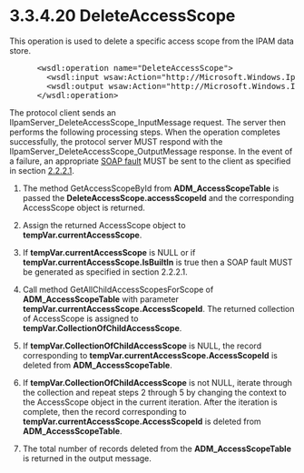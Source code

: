 <html dir="LTR" xmlns:mshelp="http://msdn.microsoft.com/mshelp" xmlns:ddue="http://ddue.schemas.microsoft.com/authoring/2003/5" xmlns:xlink="http://www.w3.org/1999/xlink" xmlns:tool="http://www.microsoft.com/tooltip">
 <body>
 <div id="header">
 <h1 class="heading">3.3.4.20 DeleteAccessScope</h1>
 </div>
 <div id="mainSection">
 <div id="mainBody">
 <div id="allHistory" class="saveHistory"></div>
 <div id="sectionSection0" class="section" name="collapseableSection">
 

<p>This operation is used to delete a specific access scope
from the IPAM data store.</p>

<dl>
<dd>
<div><pre> &lt;wsdl:operation name=&quot;DeleteAccessScope&quot;&gt;
   &lt;wsdl:input wsaw:Action=&quot;http://Microsoft.Windows.Ipam/IIpamServer/DeleteAccessScope&quot; message=&quot;ipam:IIpamServer_DeleteAccessScope_InputMessage&quot; /&gt;
   &lt;wsdl:output wsaw:Action=&quot;http://Microsoft.Windows.Ipam/IIpamServer/DeleteAccessScopeResponse&quot; message=&quot;ipam:IIpamServer_DeleteAccessScope_OutputMessage&quot; /&gt;
 &lt;/wsdl:operation&gt;
</pre></div>
</dd></dl>

<p>The protocol client sends an
IIpamServer_DeleteAccessScope_InputMessage request. The server then performs
the following processing steps. When the operation completes successfully, the
protocol server MUST respond with the
IIpamServer_DeleteAccessScope_OutputMessage response. In the event of a
failure, an appropriate <a href="21b4a631-8f28-420f-822f-c5f879d5046e.md#gt_ec8728a8-1a75-426f-8767-aa1932c7c19f">SOAP
fault</a> MUST be sent to the client as specified in section <a href="a90ad88d-2468-4ac1-bbb9-8f921d15bbc8.md">2.2.2.1</a>.</p>

<ol><li><p><span> </span>The method
GetAccessScopeById from <b>ADM_AccessScopeTable</b> is passed the <b>DeleteAccessScope.accessScopeId</b>
and the corresponding AccessScope object is returned.</p>

</li><li><p><span> </span>Assign the
returned AccessScope object to <b>tempVar.currentAccessScope</b>.</p>

</li><li><p><span> </span>If <b>tempVar.currentAccessScope</b>
is NULL or if <b>tempVar.currentAccessScope.IsBuiltIn</b> is true then a SOAP
fault MUST be generated as specified in section 2.2.2.1.</p>

</li><li><p><span> </span>Call method
GetAllChildAccessScopesForScope of <b>ADM_AccessScopeTable</b> with parameter <b>tempVar.currentAccessScope.AccessScopeId</b>.
The returned collection of AccessScope is assigned to <b>tempVar.CollectionOfChildAccessScope</b>.</p>

</li><li><p><span> </span>If <b>tempVar.CollectionOfChildAccessScope</b>
is NULL, the record corresponding to <b>tempVar.currentAccessScope.AccessScopeId</b>
is deleted from <b>ADM_AccessScopeTable</b>.</p>

</li><li><p><span> </span>If <b>tempVar.CollectionOfChildAccessScope</b>
is not NULL, iterate through the collection and repeat steps 2 through 5 by
changing the context to the AccessScope object in the current iteration. After
the iteration is complete, then the record corresponding to <b>tempVar.currentAccessScope.AccessScopeId</b>
is deleted from <b>ADM_AccessScopeTable</b>.</p>

</li><li><p><span> </span>The total number
of records deleted from the <b>ADM_AccessScopeTable</b> is returned in the
output message.</p>

</li></ol>
 </div>
 </div>
 </div>
 </body>
</html>